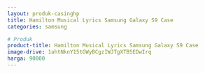 ```yaml
---
layout: produk-casinghp
title: Hamilton Musical Lyrics Samsung Galaxy S9 Case
categories: samsung

# Produk
product-title: Hamilton Musical Lyrics Samsung Galaxy S9 Case
image-drive: 1ahtNknY15tGWyBCgzIWJTgXTB5EDwIrq
harga: 90000
---
```

